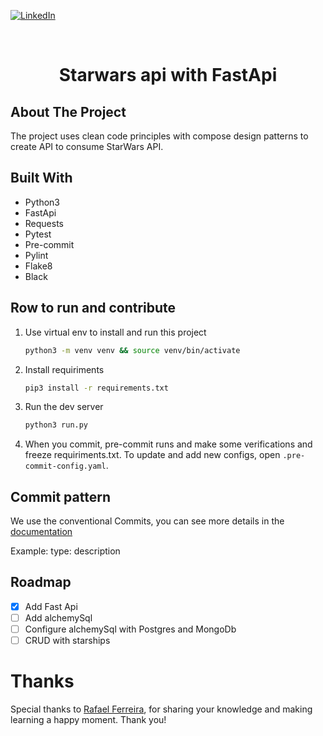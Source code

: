 <div id="top"></div>

[![LinkedIn][linkedin-shield]][linkedin-url]

<br />
<div align="center">
  <h1>Starwars api with FastApi</h1>
</div>


## About The Project

The project uses clean code principles with compose design patterns to create API to consume StarWars API.

## Built With

* Python3
* FastApi
* Requests
* Pytest
* Pre-commit
* Pylint
* Flake8
* Black

## Row to run and contribute

1. Use virtual env to install and run this project
    ```sh
    python3 -m venv venv && source venv/bin/activate
    ```
2. Install requiriments
   ```sh
   pip3 install -r requirements.txt
   ```
3. Run the dev server
   ```sh
   python3 run.py
   ```
4. When you commit, pre-commit runs and make some verifications and freeze requiriments.txt. To update and add new configs, open `.pre-commit-config.yaml`.

## Commit pattern

We use the conventional Commits, you can see more details in the [documentation](https://www.conventionalcommits.org/en/v1.0.0/)

Example: type: description


## Roadmap

- [x] Add Fast Api
- [ ] Add alchemySql
- [ ] Configure alchemySql with Postgres and MongoDb
- [ ] CRUD with starships

# Thanks

Special thanks to [Rafael Ferreira](https://www.linkedin.com/in/rafael-ferreira-760405167/), for sharing your knowledge and making learning a happy moment. Thank you!


<!-- MARKDOWN LINKS & IMAGES -->
<!-- https://www.markdownguide.org/basic-syntax/#reference-style-links -->
[linkedin-shield]: https://img.shields.io/badge/-LinkedIn-black.svg?style=for-the-badge&logo=linkedin&colorB=555
[linkedin-url]: https://linkedin.com/in/filipenmarques1
